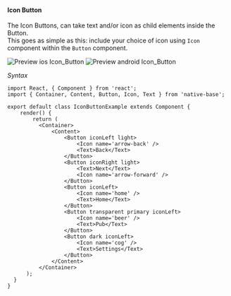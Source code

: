 #### Icon Button

The Icon Buttons, can take text and/or icon as child elements inside the Button.<br />
This goes as simple as this: include your choice of icon using <code>Icon</code> component within the <code>Button</code> component.<br />

![Preview ios Icon_Button](https://github.com/GeekyAnts/NativeBase-KitchenSink/raw/master/screenshots/ios/iconButtons.png)
![Preview android Icon_Button](https://github.com/GeekyAnts/NativeBase-KitchenSink/raw/master/screenshots/android/iconButtons.png)

*Syntax*

<pre class="line-numbers"><code class="language-jsx">import React, { Component } from 'react';
import { Container, Content, Button, Icon, Text } from 'native-base';
​
export default class IconButtonExample extends Component {
    render() {
        return (
          &lt;Container>
              &lt;Content>
                  &lt;Button iconLeft light>
                      &lt;Icon name='arrow-back' />
                      &lt;Text>Back&lt;/Text>
                  &lt;/Button>
                  &lt;Button iconRight light>
                      &lt;Text>Next&lt;/Text>
                      &lt;Icon name='arrow-forward' />
                  &lt;/Button>
                  &lt;Button iconLeft>
                      &lt;Icon name='home' />
                      &lt;Text>Home&lt;/Text>
                  &lt;/Button>
                  &lt;Button transparent primary iconLeft>
                      &lt;Icon name='beer' />
                      &lt;Text>Pub&lt;/Text>
                  &lt;/Button>
                  &lt;Button dark iconLeft>
                      &lt;Icon name='cog' />
                      &lt;Text>Settings&lt;/Text>
                  &lt;/Button>
              &lt;/Content>
          &lt;/Container>
      );
  }
}</code></pre><br />
